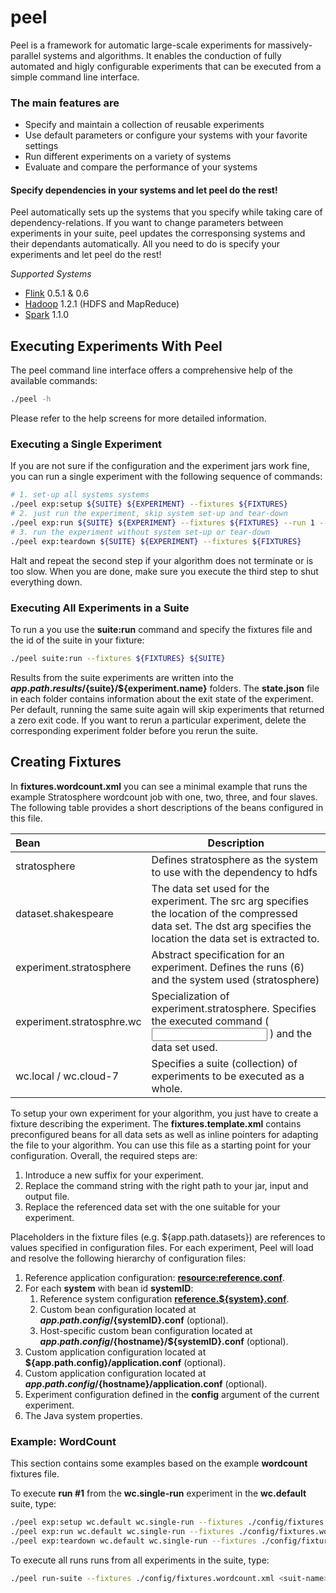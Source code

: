 peel
====

Peel is a framework for automatic large-scale experiments for massively-parallel systems and algorithms. 
It enables the conduction of fully automated and higly configurable experiments that can be executed from a simple command line interface.

### The main features are

- Specify and maintain a collection of reusable experiments
- Use default parameters or configure your systems with your favorite settings
- Run different experiments on a variety of systems
- Evaluate and compare the performance of your systems

#### Specify dependencies in your systems and let peel do the rest! 
Peel automatically sets up the systems that you specify while taking care of dependency-relations. If you want to change parameters between experiments in your suite, peel updates the corresponsing systems and their dependants automatically. All you need to do is specify your experiments and let peel do the rest!

*Supported Systems*
- [Flink](http://flink.incubator.apache.org/) 0.5.1 & 0.6
- [Hadoop](http://hadoop.apache.org/) 1.2.1 (HDFS and MapReduce)
- [Spark](http://spark.apache.org/) 1.1.0


## Executing Experiments With Peel

The peel command line interface offers a comprehensive help of the available commands:

```bash
./peel -h
```

Please refer to the help screens for more detailed information.

### Executing a Single Experiment

If you are not sure if the configuration and the experiment jars work fine, you can run a single experiment with the following sequence of commands:

```bash
# 1. set-up all systems systems 
./peel exp:setup ${SUITE} ${EXPERIMENT} --fixtures ${FIXTURES}
# 2. just run the experiment, skip system set-up and tear-down
./peel exp:run ${SUITE} ${EXPERIMENT} --fixtures ${FIXTURES} --run 1 --just 
# 3. run the experiment without system set-up or tear-down
./peel exp:teardown ${SUITE} ${EXPERIMENT} --fixtures ${FIXTURES}
```

Halt and repeat the second step if your algorithm does not terminate or is too slow. When you are done, make sure you execute the third step to shut everything down.

### Executing All Experiments in a Suite 

To run a you use the **suite:run** command and specify the fixtures file and the id of the suite in your fixture:

```bash
./peel suite:run --fixtures ${FIXTURES} ${SUITE}
```

Results from the suite experiments are written into the **${app.path.results}/${suite}/${experiment.name}** folders. 
The **state.json** file in each folder contains information about the exit state of the experiment. 
Per default, running the same suite again will skip experiments that returned a zero exit code.
If you want to rerun a particular experiment, delete the corresponding experiment folder before you rerun the suite.

## Creating Fixtures


In **fixtures.wordcount.xml** you can see a minimal example that runs the example Stratosphere wordcount job with one, two, three, and four slaves. 
The following table provides a short descriptions of the beans configured in this file.

Bean                       | Description
:--------------------------|------------------------
stratosphere               | Defines stratosphere as the system to use with the dependency to hdfs
dataset.shakespeare        | The data set used for the experiment. The src arg specifies the location of the compressed data set. The dst arg specifies the location the data set is extracted to.
experiment.stratosphere    | Abstract specification for an experiment. Defines the runs (6) and the system used (stratosphere)
experiment.stratosphre.wc  | Specialization of experiment.stratosphere. Specifies the executed command (<job jar> <input> <output>) and the data set used.
wc.local / wc.cloud-7      | Specifies a suite (collection) of experiments to be executed as a whole.

To setup your own experiment for your algorithm, you just have to create a fixture describing the experiment.
The **fixtures.template.xml** contains preconfigured beans for all data sets as well as inline pointers for adapting the file to your algorithm.
You can use this file as a starting point for your configuration. Overall, the required steps are:

1. Introduce a new suffix for your experiment.
1. Replace the command string with the right path to your jar, input and output file.
1. Replace the referenced data set with the one suitable for your experiment.

Placeholders in the fixture files (e.g. ${app.path.datasets}) are references to values specified in configuration files. 
For each experiment, Peel will load and resolve the following hierarchy of configuration files:

1. Reference application configuration: [**resource:reference.conf**](https://github.com/citlab/peel/blob/master/peel-core/src/main/resources/reference.conf). 
1. For each **system** with bean id **systemID**: 
   1. Reference system configuration [**reference.${system}.conf**](https://github.com/citlab/peel/blob/master/peel-extensions/src/main/resources).
   1. Custom bean configuration located at **${app.path.config}/${systemID}.conf** (optional).
   1. Host-specific custom bean configuration located at **${app.path.config}/${hostname}/${systemID}.conf** (optional).
1. Custom application configuration located at **${app.path.config}/application.conf** (optional).
1. Custom application configuration located at **${app.path.config}/${hostname}/application.conf** (optional).
1. Experiment configuration defined in the **config** argument of the current experiment.
1. The Java system properties.

### Example: WordCount

This section contains some examples based on the example **wordcount** fixtures file.

To execute **run #1** from the **wc.single-run** experiment in the **wc.default** suite, type:

```bash
./peel exp:setup wc.default wc.single-run --fixtures ./config/fixtures.wordcount.xml
./peel exp:run wc.default wc.single-run --fixtures ./config/fixtures.wordcount.xml --run 1 --just 
./peel exp:teardown wc.default wc.single-run --fixtures ./config/fixtures.wordcount.xml
```

To execute all runs runs from all experiments in the suite, type:

```bash
./peel run-suite --fixtures ./config/fixtures.wordcount.xml <suit-name>
```
